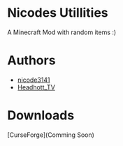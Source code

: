 # Nicodes Utillities
A Minecraft Mod with random items :)

# Authors
- [nicode3141](https://github.com/nicode3141)
- [Headhott_TV](https://github.com/vivavivan)

# Downloads
[CurseForge](Comming Soon) 
